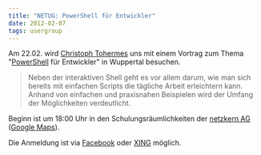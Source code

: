 ```yaml
---
title: "NETUG: PowerShell für Entwickler"
date: 2012-02-07
tags: usergroup
---
```

Am 22.02. wird [Christoph Tohermes](https://twitter.com/ChristophToh) uns mit einem Vortrag zum Thema "[PowerShell](http://technet.microsoft.com/en-us/library/bb978526.aspx) für Entwickler" in Wuppertal besuchen.

> Neben der interaktiven Shell geht es vor allem darum, wie man sich bereits mit einfachen Scripts die tägliche Arbeit erleichtern kann. Anhand von einfachen und praxisnahen Beispielen wird der Umfang der Möglichkeiten verdeutlicht.

Beginn ist um 18:00 Uhr in den Schulungsräumlichkeiten der [netzkern AG](http://www.netzkern.de/) ([Google Maps](http://maps.google.com/maps/ms?ie=UTF&msa=0&msid=201504677837533007140.0004b848c15ec71279e68)).

Die Anmeldung ist via [Facebook](https://www.facebook.com/events/248898545188262/) oder [XING](https://www.xing.com/events/powershell-entwickler-866476) möglich.

